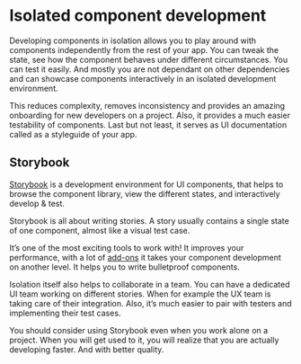 # Isolated component development

Developing components in isolation allows you to play around with components independently from the rest of your app. You can tweak the state, see how the component behaves under different circumstances. You can test it easily. And mostly you are not dependant on other dependencies and can showcase components interactively in an isolated development environment.

This reduces complexity, removes inconsistency and provides an amazing onboarding for new developers on a project. Also, it provides a much easier testability of components. Last but not least, it serves as UI documentation called as a styleguide of your app.

## Storybook

[Storybook](https://github.com/storybooks/storybook) is a development environment for UI components, that helps to browse the component library, view the different states, and interactively develop & test.

Storybook is all about writing stories. A story usually contains a single state of one component, almost like a visual test case.

It’s one of the most exciting tools to work with! It improves your performance, with a lot of [add-ons](https://storybook.js.org/addons/) it takes your component development on another level. It helps you to write bulletproof components.

Isolation itself also helps to collaborate in a team. You can have a dedicated UI team working on different stories. When for example the UX team is taking care of their integration. Also, it’s much easier to pair with testers and implementing their test cases.

You should consider using Storybook even when you work alone on a project. When you will get used to it, you will realize that you are actually developing faster. And with better quality.

